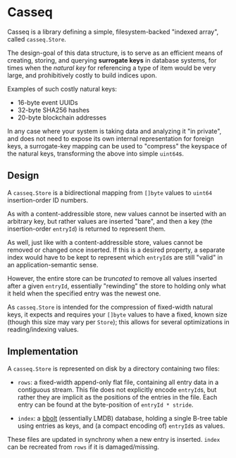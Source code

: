 # Casseq

Casseq is a library defining a simple, filesystem-backed "indexed array",
called `casseq.Store`.

The design-goal of this data structure, is to serve as an efficient means of
creating, storing, and querying **surrogate keys** in database systems,
for times when the *natural key* for referencing a type of item would be very
large, and prohibitively costly to build indices upon.

Examples of such costly natural keys:

* 16-byte event UUIDs
* 32-byte SHA256 hashes
* 20-byte blockchain addresses

In any case where your system is taking data and analyzing it "in private", and
does not need to expose its own internal representation for foreign keys,
a surrogate-key mapping can be used to "compress" the keyspace of the natural
keys, transforming the above into simple `uint64`s.

## Design

A `casseq.Store` is a bidirectional mapping from `[]byte` values to `uint64`
insertion-order ID numbers.

As with a content-addressible store, new values cannot be inserted with an
arbitrary key, but rather values are inserted "bare", and then a
key (the insertion-order `entryId`) is returned to represent them.

As well, just like with a content-addressible store, values cannot be removed
or changed once inserted. If this is a desired property, a separate index
would have to be kept to represent which `entryId`s are still "valid" in an
application-semantic sense.

However, the entire store can be *truncated* to remove all values inserted after
a given `entryId`, essentially "rewinding" the store to holding only what it
held when the specified entry was the newest one.

As `casseq.Store` is intended for the compression of fixed-width natural
keys, it expects and requires your `[]byte` values to have a fixed, known size
(though this size may vary per `Store`); this allows for several optimizations
in reading/indexing values.

## Implementation

A `casseq.Store` is represented on disk by a directory containing two files:

* `rows`: a fixed-width append-only flat file, containing all entry data in a
  contiguous stream. This file does not explicitly encode `entryId`s, but rather
  they are implicit as the positions of the entries in the file. Each entry
  can be found at the byte-position of `entryId * stride`.

* `index`: a [bbolt](https://github.com/etcd-io/bbolt) (essentially LMDB)
  database, holding a single B-tree table using entries as keys,
  and (a compact encoding of) `entryId`s as values.

These files are updated in synchrony when a new entry is inserted. `index` can
be recreated from `rows` if it is damaged/missing.
